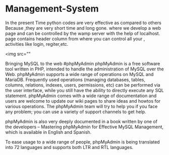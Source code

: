 # Management-System
In the present Time python codes are very effective as compared to others Because ,they are very short time and long gone.
where we develop a web page and can be controlled by the wamp server with the help of localhost.
page contains header column from where you can control all your ,
activities like login, regiter,etc. 


<img src=""




Bringing MySQL to the web
#phpMyAdmin
phpMyAdmin is a free software tool written in PHP, intended to handle the administration of MySQL over the Web. phpMyAdmin supports a wide range of operations on MySQL and MariaDB. Frequently used operations (managing databases, tables, columns, relations, indexes, users, permissions, etc) can be performed via the user interface, while you still have the ability to directly execute any SQL statement.
phpMyAdmin comes with a wide range of documentation and users are welcome to update our wiki pages to share ideas and howtos for various operations. The phpMyAdmin team will try to help you if you face any problem; you can use a variety of support channels to get help.

phpMyAdmin is also very deeply documented in a book written by one of the developers – Mastering phpMyAdmin for Effective MySQL Management, which is available in English and Spanish.

To ease usage to a wide range of people, phpMyAdmin is being translated into 72 languages and supports both LTR and RTL languages.

